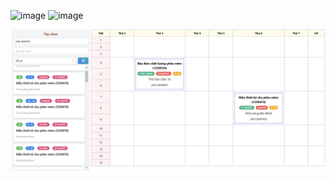 ![image](https://github.com/user-attachments/assets/d780463b-3a2d-4105-b93a-91f9e353d37b)
![image](https://github.com/user-attachments/assets/1a4a387c-df2c-435b-9dee-d5aa4218601f)

![Image](https://github.com/htilssu/ScheduleClassHUFLIT/blob/main/Screenshot%202025-03-03%20010424.png?raw=true)
